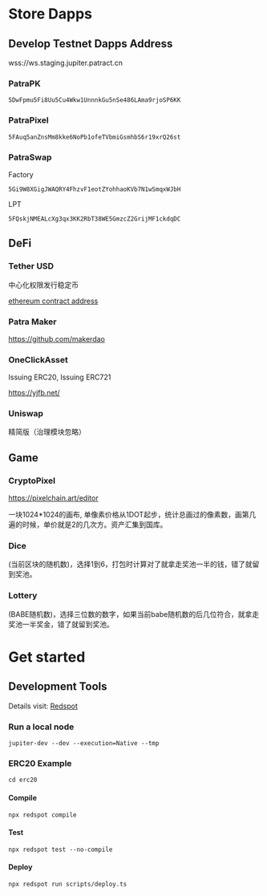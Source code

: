 # Store Dapps

## Develop Testnet Dapps Address
wss://ws.staging.jupiter.patract.cn

### PatraPK
```
5DwFpmu5Fi8Uu5Cu4Wkw1UnnnkGu5nSe486LAma9rjoSP6KK
```
### PatraPixel
```
5FAuq5anZnsMm8kke6NoPb1ofeTVbmiGsmhbS6r19xrQ26st
```
### PatraSwap
Factory
```
5Gi9W8XGigJWAQRY4FhzvF1eotZYohhaoKVb7N1wSmqxWJbH
```
LPT
```
5FQskjNMEALcXg3qx3KK2RbT38WE5GmzcZ2GrijMF1ckdqDC
```

## DeFi

### Tether USD
中心化权限发行稳定币

[ethereum contract address](https://etherscan.io/address/0xdac17f958d2ee523a2206206994597c13d831ec7)

### Patra Maker

https://github.com/makerdao

### OneClickAsset
Issuing ERC20, Issuing ERC721

https://yjfb.net/

### Uniswap
精简版（治理模块忽略）

## Game

### CryptoPixel
https://pixelchain.art/editor

一块1024*1024的画布, 单像素价格从1DOT起步，统计总画过的像素数，画第几遍的时候，单价就是2的几次方。资产汇集到国库。

### Dice
(当前区块的随机数)，选择1到6，打包时计算对了就拿走奖池一半的钱，错了就留到奖池。

### Lottery
(BABE随机数)，选择三位数的数字，如果当前babe随机数的后几位符合，就拿走奖池一半奖金，错了就留到奖池。

# Get started

## Development Tools
Details visit: [Redspot](https://redspot.patract.io/zh-CN/tutorial/#get-started)

### Run a local node
```
jupiter-dev --dev --execution=Native --tmp
```

### ERC20 Example
```
cd erc20
```

#### Compile
```
npx redspot compile
```

#### Test
```
npx redspot test --no-compile
```

#### Deploy
```
npx redspot run scripts/deploy.ts
```
